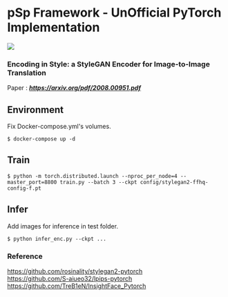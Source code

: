 # pSp Framework - UnOfficial PyTorch Implementation
![](doc/result.png)
### Encoding in Style: a StyleGAN Encoder for Image-to-Image Translation

Paper : ***https://arxiv.org/pdf/2008.00951.pdf***

## Environment
Fix Docker-compose.yml's volumes.
```
$ docker-compose up -d
```

## Train
```
$ python -m torch.distributed.launch --nproc_per_node=4 --master_port=8800 train.py --batch 3 --ckpt config/stylegan2-ffhq-config-f.pt
```

## Infer
Add images for inference in test folder.
```
$ python infer_enc.py --ckpt ...
```

### Reference
https://github.com/rosinality/stylegan2-pytorch  
https://github.com/S-aiueo32/lpips-pytorch  
https://github.com/TreB1eN/InsightFace_Pytorch
